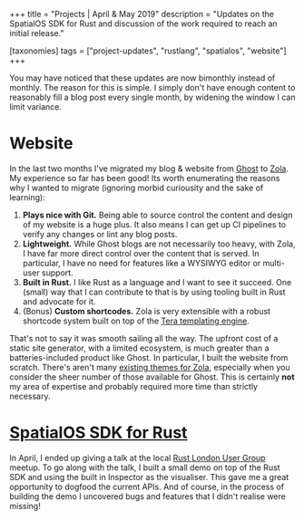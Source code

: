 +++
title = "Projects | April & May 2019"
description = "Updates on the SpatialOS SDK for Rust and discussion of the work required to reach an initial release."

[taxonomies]
tags = ["project-updates", "rustlang", "spatialos", "website"]
+++

You may have noticed that these updates are now bimonthly instead of monthly. The reason for this is simple. I simply don't have enough content to reasonably fill a blog post every single month, by widening the window I can limit variance. 

# Website

In the last two months I've migrated my blog & website from [Ghost](https://ghost.org/) to [Zola](https://www.getzola.org/). My experience so far has been good! Its worth enumerating the reasons why I wanted to migrate (ignoring morbid curiousity and the sake of learning):

1. **Plays nice with Git.** Being able to source control the content and design of my website is a huge plus. It also means I can get up CI pipelines to verify any changes or lint any blog posts.
1. **Lightweight.** While Ghost blogs are not necessarily too heavy, with Zola, I have far more direct control over the content that is served. In particular, I have no need for features like a WYSIWYG editor or multi-user support.
1. **Built in Rust.** I like Rust as a language and I want to see it succeed. One (small) way that I can contribute to that is by using tooling built in Rust and advocate for it.
1. (Bonus) **Custom shortcodes.** Zola is very extensible with a robust shortcode system built on top of the [Tera templating engine](https://tera.netlify.com/).


That's not to say it was smooth sailing all the way. The upfront cost of a static site generator, with a limited ecosystem, is much greater than a batteries-included product like Ghost. In particular, I built the website from scratch. There's aren't many [existing themes for Zola](https://www.getzola.org/themes/), especially when you consider the sheer number of those available for Ghost. This is certainly **not** my area of expertise and probably required more time than strictly necessary.

# [SpatialOS SDK for Rust](https://www.github.com/jamiebrynes7/spatialos-sdk-rs)

In April, I ended up giving a talk at the local [Rust London User Group](https://www.meetup.com/Rust-London-User-Group/) meetup. To go along with the talk, I built a small demo on top of the Rust SDK and using the built in Inspector as the visualiser. This gave me a great opportunity to dogfood the current APIs. And of course, in the process of building the demo I uncovered bugs and features that I didn't realise were missing!